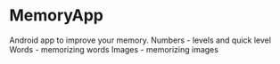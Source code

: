 # MemoryApp
Android app to improve your memory.
Numbers - levels and quick level
Words - memorizing words
Images - memorizing images
